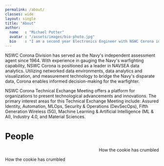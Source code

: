 ```yaml
---
permalink: /about/
classes: wide
layout: single
title: "About"
author:
  name   : "Michael Potter"
  avatar : "/assets/images/bio-photo.jpg"
  bio    : "I am a second year Electronics Engineer with NSWC Corona in AR43. I specialize in Machine Learning topics, currently acting as the principal investigator for ISEA of the Future - NSWC Corona."
---
```


NSWC Corona Division has served as the Navy's independent assessment agent since 1964. With experience in gauging the Navy's warfighting capability, NSWC Corona is positioned as a leader in NAVSEA data analytics. Utilizing networked data environments, data analytics and visualization, and measurement technology to bridge the Navy's disparate data, Corona enables informed decision-making for the warfighter. 

NSWC Corona Technical Exchange Meeting offers a platform for organizations to present technological advancements and innovations. The primary interest areas for this Technical Exchange Meeting include: Assured Identity, Automation, MLOps, Security & Operations (DevSecOps), Fifth Generation Wireless (5G), Machine Learning & Artificial Intelligence (ML & AI), Industry 4.0, and Material Sciences.

# People
<div class="container">
<p align="right">
<img src="{{ site.url }}{{ site.baseurl }}/assets/images/bio-photo.jpg" alt="" align="right"> How the cookie has crumbled
</p>
</div>

<div class="container">
<p align="left">
<img src="{{ site.url }}{{ site.baseurl }}/assets/images/bio-photo.jpg" alt="" align=left> How the cookie has crumbled
</p>
</div>
